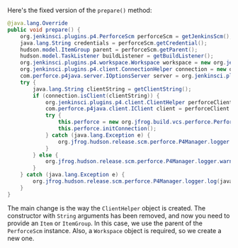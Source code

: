 Here's the fixed version of the `prepare()` method:

```java
@java.lang.Override
public void prepare() {
    org.jenkinsci.plugins.p4.PerforceScm perforceScm = getJenkinsScm();
    java.lang.String credentials = perforceScm.getCredential();
    hudson.model.ItemGroup parent = perforceScm.getParent();
    hudson.model.TaskListener buildListener = getBuildListener();
    org.jenkinsci.plugins.p4.workspace.Workspace workspace = new org.jenkinsci.plugins.p4.workspace.Workspace("workspace", getBuild());
    org.jenkinsci.plugins.p4.client.ConnectionHelper connection = new org.jenkinsci.plugins.p4.client.ConnectionHelper(credentials, buildListener);
    com.perforce.p4java.server.IOptionsServer server = org.jenkinsci.plugins.p4.client.ConnectionFactory.getConnection();
    try {
        java.lang.String clientString = getClientString();
        if (connection.isClient(clientString)) {
            org.jenkinsci.plugins.p4.client.ClientHelper perforceClient = new org.jenkinsci.plugins.p4.client.ClientHelper(parent, credentials, buildListener, workspace);
            com.perforce.p4java.client.IClient client = perforceClient.getClient();
            try {
                this.perforce = new org.jfrog.build.vcs.perforce.PerforceClient(server, client);
                this.perforce.initConnection();
            } catch (java.lang.Exception e) {
                org.jfrog.hudson.release.scm.perforce.P4Manager.logger.warning("Could not instantiate connection with PerforceClient: " + e.getMessage());
            }
        } else {
            org.jfrog.hudson.release.scm.perforce.P4Manager.logger.warning(("Client " + clientString) + " is not a valid client.");
        }
    } catch (java.lang.Exception e) {
        org.jfrog.hudson.release.scm.perforce.P4Manager.logger.log(java.util.logging.Level.FINE, "Error occurred: ", e);
    }
}
```

The main change is the way the `ClientHelper` object is created. The constructor with `String` arguments has been removed, and now you need to provide an `Item` or `ItemGroup`. In this case, we use the parent of the `PerforceScm` instance. Also, a `Workspace` object is required, so we create a new one.